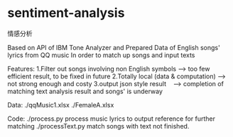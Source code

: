 # sentiment-analysis

情感分析

Based on API of IBM Tone Analyzer and Prepared Data of English songs' lyrics from QQ music
In order to match up songs and input texts

Features:
1.Filter out songs involving non English symbols
    --> too few efficient result, to be fixed in future
2.Totally local (data & computation)
    --> not strong enough and costy
3.output json style result
    --> completion of matching text analysis result and songs' is underway

Data: 
    ./qqMusic1.xlsx
    ./FemaleA.xlsx

Code:
    ./process.py        process music lyrics to output reference for further matching
    ./processText.py    match songs with text       not finished.
